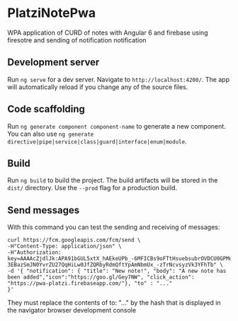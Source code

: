 # PlatziNotePwa

WPA application of CURD of notes with Angular 6 and firebase using firesotre and sending of notification notification

## Development server

Run `ng serve` for a dev server. Navigate to `http://localhost:4200/`. The app will automatically reload if you change any of the source files.

## Code scaffolding

Run `ng generate component component-name` to generate a new component. You can also use `ng generate directive|pipe|service|class|guard|interface|enum|module`.

## Build

Run `ng build` to build the project. The build artifacts will be stored in the `dist/` directory. Use the `--prod` flag for a production build.

## Send messages

With this command you can test the sending and receiving of messages:

```
curl https://fcm.googleapis.com/fcm/send \
-H"Content-Type: application/json" \
-H"Authorization: key=AAAAcZjdlJk:APA91bGUL5xtX_hAEkeUPb_-6MFICBs9oFTtHsuebsubrOVDCU0GPMupq_YZ7yeju2J3lhBxwU-3EBazSmJN0YvrZU27QqHiLw0JfZQRbyRdmQftYpAmNbmUx_-zTrNcvsyzVk3YFhTb" \
-d '{ "notification": { "title": "New note!", "body": "A new note has been added","icon":"https://goo.gl/Gey7NW", "click_action": "https://pwa-platzi.firebaseapp.com/"}, "to" : "..."
}'
```

They must replace the contents of to: "..." by the hash that is displayed in the navigator browser development console
